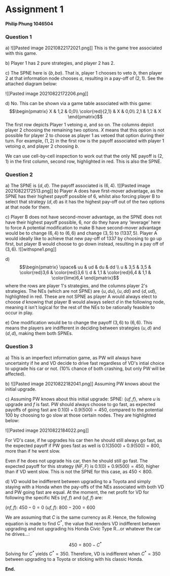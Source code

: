 <h1>Assignment 1</h1> 

<h4>Philip Phung 1046504</h4>

<h3>Question 1</h3> 

a) ![[Pasted image 20210822172021.png]] 
This is the game tree associated with this game.

b) Player 1 has 2 pure strategies, and player 2 has 2. 

c) The SPNE here is $\{b, ba\}$. That is, player 1 chooses to veto $b$, then player 2 at that information node chooses $a$, resulting in a pay-off of $(2,1)$. See the attached diagram below:

![[Pasted image 20210822172206.png]]

d) No. This can be shown via a game table associated with this game: 
$$\begin{pmatrix}  
X & 1,2 & 0,0\\  
\color{red}{2,1} & X & 0,0\\
2,1 & 1,2 & X
\end{pmatrix}$$
The first row depicts Player 1 vetoing $a$, and so on. The columns depict player 2 choosing the remaining two options. $X$ means that this option is not possible for player 2 to choose as player 1 as vetoed that option during their turn. For example, $(1,2)$ in the first row is the payoff associated with player 1 vetoing $a$, and player 2 choosing $b$. 

We can use cell-by-cell inspection to work out that the only NE payoff is $(2,1)$ in the first column, second row, highlighted in red. This is also the SPNE. 

<h3>Question 2</h3> 

a) The SPNE is $\{d, d\}$. The payoff associated is $(6, 4)$. 
![[Pasted image 20210822172513.png]]
b) Player A does have first-mover advantage, as the SPNE has their highest payoff possible of $6$, whilst also forcing player B to select that strategy $(d, d)$ as it has the highest pay-off out of the two options at that node for them. 

c) Player B does not have second-mover advantage, as the SPNE does not have their highest payoff possible, $6$, nor do they have any 'leverage' here to force A potential modification to make B have second-mover advantage would be to change $(6,4)$ to $(6, 6)$ and change $(3, 5)$ to $(1337, 5)$. Player A would ideally like to achieve that new pay-off of $1337$ by choosing to go up first, but player B would choose to go down instead, resulting in a pay off of $(3, 6)$. ![[withspne1.png]]

d) $$\begin{pmatrix}  
\space& uu & ud & du & dd \\  
u & 3,5 & 3,5 & \color{red}3,6 & \color{red}3,6  \\
d & 1,1 & \color{red}6,4 & 1,1 & \color{lime}6,4
\end{pmatrix}$$
where the rows are player 1's strategies, and the columns player 2's strategies. The NEs (which are not SPNE) are $\{u, du\}, \{u, dd\}$ and $\{d, ud\}$, highlighted in red. These are not SPNE as player A would always elect to choose $d$ knowing that player B would always select $d$ in the following node, meaning it isn't logical for the rest of the NEs to be rationally feasible to occur in play.

e) One modification would be to change the payoff $(3, 6)$ to $(6, 6)$. This means the players are indifferent in deciding between strategies $(u, d)$ and $(d, d)$, making them both SPNEs.  

<h3>Question 3</h3>  

a) This is an imperfect information game, as PW will always have uncertainty if he and VD decide to drive fast regardless of VD's intial choice to upgrade his car or not. (10% chance of both crashing, but only PW will be affected). 

b) ![[Pasted image 20210822182041.png]] Assuming PW knows about the initial upgrade.

c) Assuming PW knows about this initial upgrade: 
SPNE: $\{uf, f\}$, where $u$ is upgrade and $f$ is fast. PW should always choose to go fast, as expected payoffs of going fast are $0.1(0) + 0.9(500) = 450$, compared to the potential $100$ by choosing to go slow at those certain nodes. They are highlighted below:

![[Pasted image 20210822184022.png]]

For VD's case, if he upgrades his car then he should still always go fast, as the expected payoff if PW goes fast as well is $0.1(3500) + 0.9(500) = 800$, more than if he went slow. 

Even if he does not upgrade his car, then he should still go fast. The expected payoff for this strategy $(NF,F)$ is $0.1(0) + 0.9(500) = 450$, higher than if VD went slow. This is not the SPNE for this case, as $450 < 800$. 

d) VD would be indifferent between upgrading to a Toyota and simply staying with a Honda when the pay-offs of the NEs associated with both VD and PW going fast are equal. At the moment, the net profit for VD for following the specific NEs $(nf,f)$ and $(uf, f)$ are: 

$(nf,f)$: $450 - 0 = 0$
$(uf, f)$: $800 - 200 = 600$

We are assuming that $C$ is the same currency as $R$. Hence, the following equation is made to find $C^{*}$, the value that renders VD indifferent between upgrading and not upgrading his Honda Civic Type R...or whatever the car he drives...: 

$$450 = 800 - C^{*}$$ 
Solving for $C^{*}$ yields $C^{*} = 350$. Therefore, VD is indifferent when $C^{*} = 350$ between upgrading to a Toyota or sticking with his classic Honda. 

**End.**
